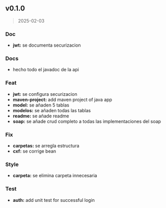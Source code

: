 
<a name="v0.1.0"></a>
## v0.1.0

> 2025-02-03

### Doc

* **jwt:** se documenta securizacion

### Docs

* hecho todo el javadoc de la api

### Feat

* **jwt:** se configura securizacion
* **maven-project:** add maven project of java app
* **model:** se añaden 5 tablas
* **modelos:** se añaden todas las tablas
* **readme:** se añade readme
* **soap:** se añade crud completo a todas las implementaciones del soap

### Fix

* **carpetas:** se arregla estructura
* **cxf:** se corrige bean

### Style

* **carpeta:** se elimina carpeta innecesaria

### Test

* **auth:** add unit test for successful login

